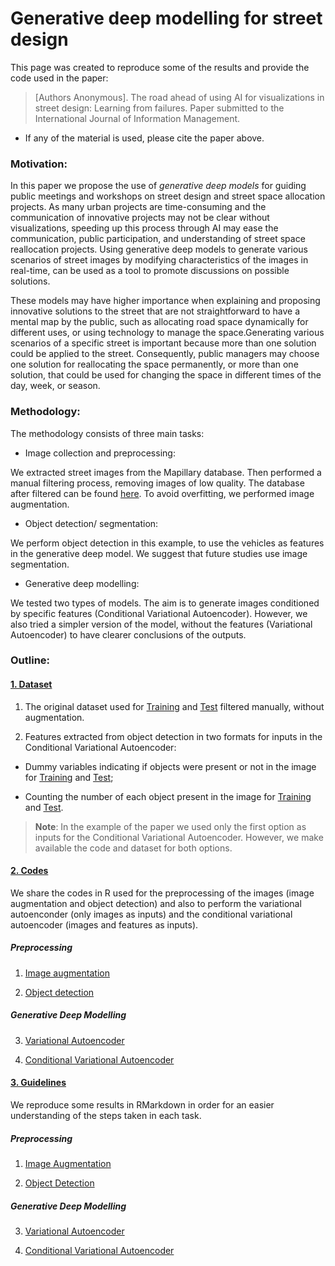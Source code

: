 Generative deep modelling for street design
================

This page was created to reproduce some of the results and provide the
code used in the paper:

> \[Authors Anonymous\]. The road ahead of using AI for visualizations
> in street design: Learning from failures. Paper submitted to the
> International Journal of Information Management.

-   If any of the material is used, please cite the paper above.

### Motivation:

In this paper we propose the use of *generative deep models* for guiding
public meetings and workshops on street design and street space
allocation projects. As many urban projects are time-consuming and the
communication of innovative projects may not be clear without
visualizations, speeding up this process through AI may ease the
communication, public participation, and understanding of street space
reallocation projects. Using generative deep models to generate various
scenarios of street images by modifying characteristics of the images in
real-time, can be used as a tool to promote discussions on possible
solutions.

These models may have higher importance when explaining and proposing
innovative solutions to the street that are not straightforward to have
a mental map by the public, such as allocating road space dynamically
for different uses, or using technology to manage the space.Generating
various scenarios of a specific street is important because more than
one solution could be applied to the street. Consequently, public
managers may choose one solution for reallocating the space permanently,
or more than one solution, that could be used for changing the space in
different times of the day, week, or season.

### Methodology:

The methodology consists of three main tasks:

-   Image collection and preprocessing:

We extracted street images from the Mapillary database. Then performed a
manual filtering process, removing images of low quality. The database
after filtered can be found [here](%22Database/Images/%22). To avoid
overfitting, we performed image augmentation.

-   Object detection/ segmentation:

We perform object detection in this example, to use the vehicles as
features in the generative deep model. We suggest that future studies
use image segmentation.

-   Generative deep modelling:

We tested two types of models. The aim is to generate images conditioned
by specific features (Conditional Variational Autoencoder). However, we
also tried a simpler version of the model, without the features
(Variational Autoencoder) to have clearer conclusions of the outputs.

### Outline:

#### [1. Dataset](%22Dataset/%22)

1)  The original dataset used for
    [Training](%22Dataset/Images/Train_filtered/%22) and
    [Test](%22Dataset/Images/Test_filtered/%22) filtered manually,
    without augmentation.

2)  Features extracted from object detection in two formats for inputs
    in the Conditional Variational Autoencoder:

-   Dummy variables indicating if objects were present or not in the
    image for [Training](%22Dataset/Features/Features_Dummy_Train/%22)
    and [Test](%22Dataset/Features/Features_Dummy_Test/);

-   Counting the number of each object present in the image for
    [Training](%22Dataset/Features/Features_Class_Train/%22) and
    [Test](%22Dataset/Features/Features_Class_Test%22).

> **Note**: In the example of the paper we used only the first option as
> inputs for the Conditional Variational Autoencoder. However, we make
> available the code and dataset for both options.

#### [2. Codes](%22Codes/%22)

We share the codes in R used for the preprocessing of the images (image
augmentation and object detection) and also to perform the variational
autoenconder (only images as inputs) and the conditional variational
autoencoder (images and features as inputs).

##### Preprocessing

1.  [Image augmentation](%22Codes/Image_Augmentation.R%22)

2.  [Object detection](%22Codes/Object_Detection.R%22)

##### Generative Deep Modelling

3.  [Variational Autoencoder](%22Codes/VAE_StreetDesign.R%22)

4.  [Conditional Variational
    Autoencoder](%22Codes/ConditionalVAE_StreetDesign.R)

#### [3. Guidelines](Guidelines/)

We reproduce some results in RMarkdown in order for an easier
understanding of the steps taken in each task.

##### Preprocessing

1.  [Image Augmentation](Guidelines/Image_Augmentation.md)

2.  [Object Detection](Guidelines/Object_Detection.md)

##### Generative Deep Modelling

3.  [Variational Autoencoder](Guidelines/VAE.md)

4.  [Conditional Variational Autoencoder](Guidelines/CVAE.md)
